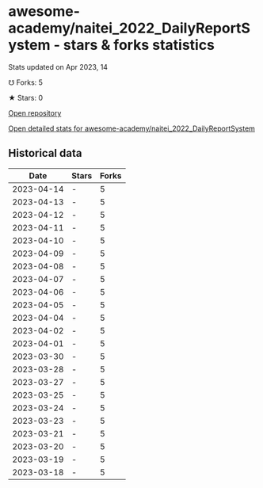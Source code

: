 # awesome-academy/naitei_2022_DailyReportSystem - stars & forks statistics

Stats updated on Apr 2023, 14

☋ Forks: 5

★ Stars: 0

[Open repository](https://github.com/awesome-academy/naitei_2022_DailyReportSystem)

[Open detailed stats for awesome-academy/naitei_2022_DailyReportSystem](https://reviewgithub.com/rep/awesome-academy/naitei_2022_DailyReportSystem)

## Historical data
| Date | Stars | Forks |
|------|-------|-------|
| 2023-04-14 | - | 5 | 
| 2023-04-13 | - | 5 | 
| 2023-04-12 | - | 5 | 
| 2023-04-11 | - | 5 | 
| 2023-04-10 | - | 5 | 
| 2023-04-09 | - | 5 | 
| 2023-04-08 | - | 5 | 
| 2023-04-07 | - | 5 | 
| 2023-04-06 | - | 5 | 
| 2023-04-05 | - | 5 | 
| 2023-04-04 | - | 5 | 
| 2023-04-02 | - | 5 | 
| 2023-04-01 | - | 5 | 
| 2023-03-30 | - | 5 | 
| 2023-03-28 | - | 5 | 
| 2023-03-27 | - | 5 | 
| 2023-03-25 | - | 5 | 
| 2023-03-24 | - | 5 | 
| 2023-03-23 | - | 5 | 
| 2023-03-21 | - | 5 | 
| 2023-03-20 | - | 5 | 
| 2023-03-19 | - | 5 | 
| 2023-03-18 | - | 5 | 


